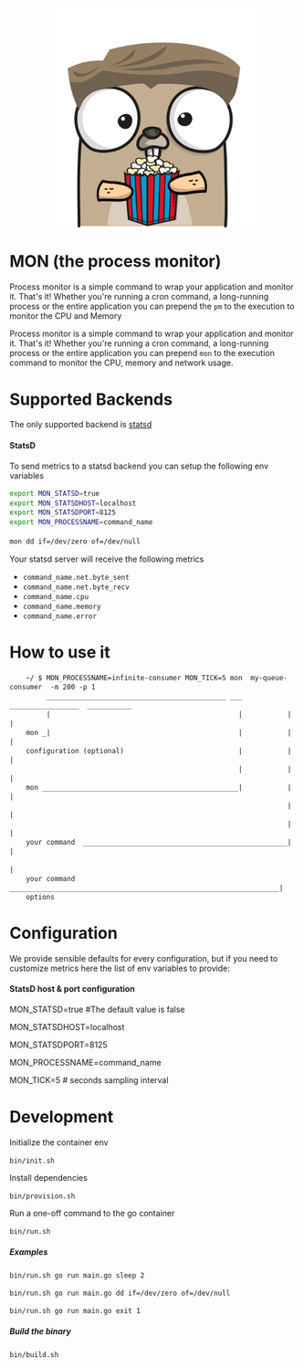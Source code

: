 <p align="center"><img src="doc/images/mon.png" width="360"></p>

# MON (the process monitor)

Process monitor is a simple command to wrap your application and monitor it. That's it!
Whether you're running a cron command, a long-running process or the entire application you can prepend the `pm` to the execution to monitor the CPU and Memory


Process monitor is a simple command to wrap your application and monitor it. That's it!
Whether you're running a cron command, a long-running process or the entire application you can prepend `mon` to the execution command to monitor the CPU, memory and network usage.

# Supported Backends

The only supported backend is [statsd][statsd]

#### StatsD

To send metrics to a statsd backend you can setup the following env variables

```bash
export MON_STATSD=true
export MON_STATSDHOST=localhost
export MON_STATSDPORT=8125
export MON_PROCESSNAME=command_name

mon dd if=/dev/zero of=/dev/null
```

Your statsd server will receive the following metrics 
- `command_name.net.byte_sent`
- `command_name.net.byte_recv`
- `command_name.cpu`
- `command_name.memory`
- `command_name.error`

# How to use it 

```
    ~/ $ MON_PROCESSNAME=infinite-consumer MON_TICK=5 mon  my-queue-consumer  -m 200 -p 1
         ____________________________________________ ___  _________________  ___________ 
         |                                              |           |               |
    mon _|                                              |           |               |
    configuration (optional)                            |           |               | 
                                                        |           |               |
    mon ________________________________________________|           |               |
                                                                    |               |
                                                                    |               |
    your command  __________________________________________________|               |
                                                                                    |
    your command  __________________________________________________________________|
    options
``` 

# Configuration 

We provide sensible defaults for every configuration, but if you need to customize metrics here the list of env variables to provide:

#### StatsD host & port configuration

MON_STATSD=true #The default value is false

MON_STATSDHOST=localhost

MON_STATSDPORT=8125

MON_PROCESSNAME=command_name

MON_TICK=5 # seconds sampling interval

# Development

Initialize the container env

`bin/init.sh`

Install dependencies

`bin/provision.sh`

Run a one-off command to the go container

`bin/run.sh`

##### Examples
`bin/run.sh go run main.go sleep 2`

`bin/run.sh go run main.go dd if=/dev/zero of=/dev/null`

`bin/run.sh go run main.go exit 1`

##### Build the binary

`bin/build.sh`


[statsd]: https://github.com/etsy/statsd